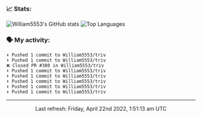### 📈 Stats:
![William5553's GitHub stats](https://github-readme-stats.vercel.app/api?username=william5553&show_icons=true)
![Top Languages](https://github-readme-stats.vercel.app/api/top-langs/?username=william5553&langs_count=10&layout=compact)

### 🗣 My activity:
```
⬆️ Pushed 1 commit to William5553/triv
⬆️ Pushed 1 commit to William5553/triv
❌ Closed PR #380 in William5553/triv
⬆️ Pushed 1 commit to William5553/triv
⬆️ Pushed 1 commit to William5553/triv
⬆️ Pushed 1 commit to William5553/triv
⬆️ Pushed 1 commit to William5553/triv
⬆️ Pushed 1 commit to William5553/triv
```

------------
<p align="center">Last refresh: Friday, April 22nd 2022, 1:51:13 am UTC</p>
